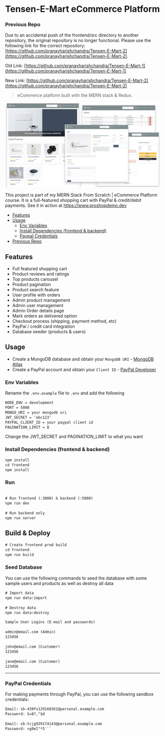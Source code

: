 # Tensen-E-Mart eCommerce Platform 

### Previous Repo

Due to an accidental push of the frontend/src directory to another repository, the original repository is no longer functional. Please use the following link for the correct repository: [https://github.com/pranayharishchandra/Tensen-E-Mart-2](https://github.com/pranayharishchandra/Tensen-E-Mart-2).


Old Link: [https://github.com/pranayharishchandra/Tensen-E-Mart-1](https://github.com/pranayharishchandra/Tensen-E-Mart-1)

New Link: [https://github.com/pranayharishchandra/Tensen-E-Mart-2](https://github.com/pranayharishchandra/Tensen-E-Mart-2)



> eCommerce platform built with the MERN stack & Redux.

<img src="./frontend/public/images/screens.png">

This project is part of my MERN Stack From Scratch | eCommerce Platform course. It is a full-featured shopping cart with PayPal & credit/debit payments. See it in action at https://www.proshopdemo.dev

<!-- toc -->

- [Features](#features)
- [Usage](#usage)
  - [Env Variables](#env-variables)
  - [Install Dependencies (frontend & backend)](#install-dependencies-frontend--backend)
  - [Paypal Credentials](#paypal-credentials)
- [Previous Repo](#previous-repo)


<!-- tocstop -->

## Features

- Full featured shopping cart
- Product reviews and ratings
- Top products carousel
- Product pagination
- Product search feature
- User profile with orders
- Admin product management
- Admin user management
- Admin Order details page
- Mark orders as delivered option
- Checkout process (shipping, payment method, etc)
- PayPal / credit card integration
- Database seeder (products & users)

## Usage

- Create a MongoDB database and obtain your `MongoDB URI` - [MongoDB Atlas](https://www.mongodb.com/cloud/atlas/register)
- Create a PayPal account and obtain your `Client ID` - [PayPal Developer](https://developer.paypal.com/)

### Env Variables

Rename the `.env.example` file to `.env` and add the following

```
NODE_ENV = development
PORT = 5000
MONGO_URI = your mongodb uri
JWT_SECRET = 'abc123'
PAYPAL_CLIENT_ID = your paypal client id
PAGINATION_LIMIT = 8
```

Change the JWT_SECRET and PAGINATION_LIMIT to what you want

### Install Dependencies (frontend & backend)

```
npm install
cd frontend
npm install
```

### Run

```

# Run frontend (:3000) & backend (:5000)
npm run dev

# Run backend only
npm run server
```

## Build & Deploy

```
# Create frontend prod build
cd frontend
npm run build
```

### Seed Database

You can use the following commands to seed the database with some sample users and products as well as destroy all data

```
# Import data
npm run data:import

# Destroy data
npm run data:destroy
```

```
Sample User Logins (E-mail and passwords)

admin@email.com (Admin)
123456

john@email.com (Customer)
123456

jane@email.com (Customer)
123456
```

---


### PayPal Credentials

For making payments through PayPal, you can use the following sandbox credentials:

```plaintext
Email: sb-439fv129160361@personal.example.com
Password: S=8?,"$d

Email: sb-tcjg929174143@personal.example.com
Password: >g9eI"*5```


